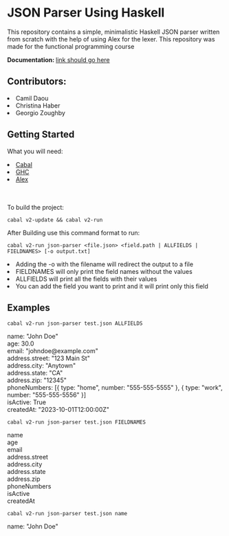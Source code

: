 <h1>JSON Parser Using Haskell</h1>
<p>
  This repository contains a simple, minimalistic Haskell JSON parser written from scratch with the help of using Alex for the lexer.
  This repository was made for the functional programming course
</p>
<p><b>Documentation: </b><a href="#">link should go here</a></p>
  <h2>Contributors:</h2>
  <li>
  Camil Daou
  </li>
  <li>Christina Haber</li>
  <li>Georgio Zoughby</li>

  <h2>Getting Started</h2>
  <p>What you will need:</p>
  <li><a href="https://www.haskell.org/cabal/">Cabal</a></li>
  <li><a href="https://www.haskell.org/ghc/">GHC</a></li>
  <li><a href="https://hackage.haskell.org/package/alex">Alex</a></li>
  <br></br>
<p>To build the project:</p>

<p>

  ```
 cabal v2-update && cabal v2-run
```

</p>

<p>After Building use this command format to run:</p>

<p>

  ```
 cabal v2-run json-parser <file.json> <field.path | ALLFIELDS | FIELDNAMES> [-o output.txt]
```
</p>
<li>Adding the -o with the filename will redirect the output to a file</li>
<li>FIELDNAMES will only print the field names without the values</li>
<li>ALLFIELDS will print all the fields with their values</li>
<li>You can add the field you want to print and it will print only this field</li>

<h2>Examples</h2>

<p>
  
  ```
  cabal v2-run json-parser test.json ALLFIELDS
  ```

</p>
<p>
name: "John Doe"<br>
age: 30.0<br>
email: "johndoe@example.com"<br>
address.street: "123 Main St"<br>
address.city: "Anytown"<br>
address.state: "CA"<br>
address.zip: "12345"<br>
phoneNumbers: [{ type: "home", number: "555-555-5555" }, { type: "work", number: "555-555-5556" }]<br>
isActive: True<br>
createdAt: "2023-10-01T12:00:00Z"<br>
</p>

<p>
  
  ```
  cabal v2-run json-parser test.json FIELDNAMES
  ```

</p>
<p>
name<br>
age<br>
email<br>
address.street<br>
address.city<br>
address.state<br>
address.zip<br>
phoneNumbers<br>
isActive<br>
createdAt<br>
</p>

<p>
  
  ```
  cabal v2-run json-parser test.json name
  ```

</p>
<p>
name: "John Doe"<br>

</p>

